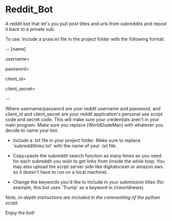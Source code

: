 # Reddit_Bot
A reddit bot that let's you pull post titles and urls from subreddits and repost it back to a private sub.

To use:
Include a praw.ini file in the project folder with the following format: 

--
[name]

username=

password=

client_id=

client_secret=

--

Where username/password are your reddit username and password, and client_id and client_secret are your reddit application's personal use
script code and secret code. This will make sure your credentials aren't in your main program. Make sure you replace [WorldDudeMan] with
whatever you decide to name your bot.

* Include a .txt file in your project folder. Make sure to replace 'subredditlinks.txt' with the name of your .txt file.

* Copy+paste the subreddit search function as many times as you need for each subreddit you wish to get links from (inside the while loop. You may also upload the script server side like digitalocean or amazon aws so it doesn't have to run on a local machine).

* Change the keywords you'd like to include in your submission titles (for example, this bot uses 'Trump' as a keyword in
/r/worldnews).

*Note, in-depth instructions are included in the commenting of the python script.*

Enjoy the bot!
